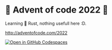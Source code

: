 # 🎄 Advent of code 2022 🎄

Learning 🦀 Rust, nothing usefull here :D.

http://adventofcode.com/2022

[![Open in GitHub Codespaces](https://github.com/codespaces/badge.svg)](https://github.com/codespaces/new?hide_repo_select=true&ref=main&repo=573026937)

